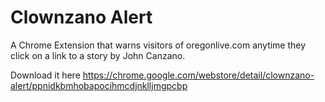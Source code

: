 # Clownzano Alert

A Chrome Extension that warns visitors of oregonlive.com anytime they click on a link to a story by John Canzano.

Download it here https://chrome.google.com/webstore/detail/clownzano-alert/ppnidkbmhobapocihmcdjnklljmgpcbp
